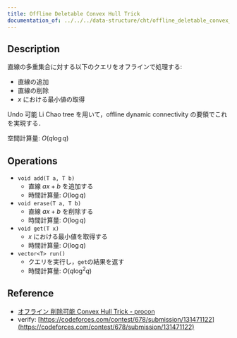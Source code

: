 ```yaml
---
title: Offline Deletable Convex Hull Trick
documentation_of: ../../../data-structure/cht/offline_deletable_convex_hull_trick.hpp
---
```


## Description

直線の多重集合に対する以下のクエリをオフラインで処理する:
- 直線の追加
- 直線の削除
- $x$ における最小値の取得

Undo 可能 Li Chao tree を用いて，offline dynamic connectivity の要領でこれを実現する．

空間計算量: $O(q\log q)$

## Operations

- `void add(T a, T b)`
    - 直線 $ax + b$ を追加する
    - 時間計算量: $O(\log q)$
- `void erase(T a, T b)`
    - 直線 $ax + b$ を削除する
    - 時間計算量: $O(\log q)$
- `void get(T x)`
    - $x$ における最小値を取得する
    - 時間計算量: $O(\log q)$
- `vector<T> run()`
    - クエリを実行し，`get`の結果を返す
    - 時間計算量: $O(q\log^2 q)$

## Reference

- [オフライン 削除可能 Convex Hull Trick - procon](https://mugen1337.github.io/procon/DataStructure/DeletableLiChaoTreeOffline.cpp)
- verify: [https://codeforces.com/contest/678/submission/131471122](https://codeforces.com/contest/678/submission/131471122)